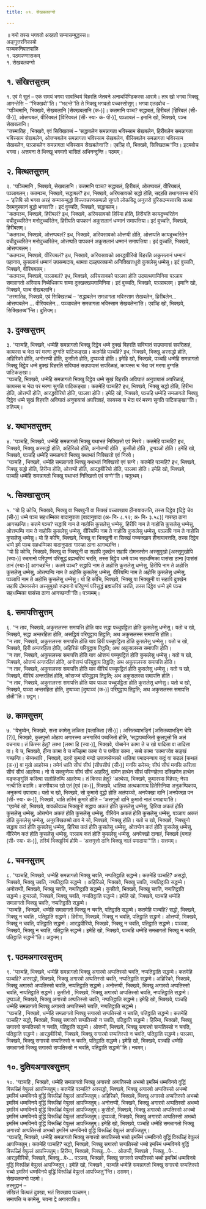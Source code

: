 ```yaml
---
title: ०१. सेखबलवग्गो

---
```

॥ नमो तस्स भगवतो अरहतो सम्मासम्बुद्धस्स॥  
अङ्गुत्तरनिकायो  
पञ्चकनिपातपाळि  
१. पठमपण्णासकम्  
१. सेखबलवग्गो  


## १. संखित्तसुत्तम्

१. एवं मे सुतं – एकं समयं भगवा सावत्थियं विहरति जेतवने अनाथपिण्डिकस्स आरामे। तत्र खो भगवा भिक्खू आमन्तेसि – ‘‘भिक्खवो’’ति। ‘‘भदन्ते’’ति ते भिक्खू भगवतो पच्चस्सोसुम्। भगवा एतदवोच –  
‘‘पञ्चिमानि, भिक्खवे, सेखबलानि [सेक्खबलानि (क॰)]। कतमानि पञ्च? सद्धाबलं, हिरीबलं [हिरिबलं (सी॰ पी॰)], ओत्तप्पबलं, वीरियबलं [विरियबलं (सी॰ स्या॰ कं॰ पी॰)], पञ्ञाबलं – इमानि खो, भिक्खवे, पञ्च सेखबलानि।  
‘‘तस्मातिह , भिक्खवे, एवं सिक्खितब्बं – ‘सद्धाबलेन समन्नागता भविस्साम सेखबलेन, हिरीबलेन समन्नागता भविस्साम सेखबलेन, ओत्तप्पबलेन समन्नागता भविस्साम सेखबलेन, वीरियबलेन समन्नागता भविस्साम सेखबलेन, पञ्ञाबलेन समन्नागता भविस्साम सेखबलेना’ति। एवञ्हि वो, भिक्खवे, सिक्खितब्ब’’न्ति। इदमवोच भगवा। अत्तमना ते भिक्खू भगवतो भासितं अभिनन्दुन्ति। पठमम्।  


## २. वित्थतसुत्तम्

२. ‘‘पञ्चिमानि , भिक्खवे, सेखबलानि। कतमानि पञ्च? सद्धाबलं, हिरीबलं, ओत्तप्पबलं, वीरियबलं, पञ्ञाबलम्। कतमञ्च, भिक्खवे, सद्धाबलं? इध, भिक्खवे, अरियसावको सद्धो होति, सद्दहति तथागतस्स बोधिं – ‘इतिपि सो भगवा अरहं सम्मासम्बुद्धो विज्जाचरणसम्पन्नो सुगतो लोकविदू अनुत्तरो पुरिसदम्मसारथि सत्था देवमनुस्सानं बुद्धो भगवा’ति। इदं वुच्चति, भिक्खवे, सद्धाबलम्।  
‘‘कतमञ्च, भिक्खवे, हिरीबलं? इध, भिक्खवे, अरियसावको हिरिमा होति, हिरीयति कायदुच्चरितेन वचीदुच्चरितेन मनोदुच्चरितेन, हिरीयति पापकानं अकुसलानं धम्मानं समापत्तिया। इदं वुच्चति, भिक्खवे, हिरीबलम्।  
‘‘कतमञ्च, भिक्खवे, ओत्तप्पबलं? इध, भिक्खवे, अरियसावको ओत्तप्पी होति, ओत्तप्पति कायदुच्चरितेन वचीदुच्चरितेन मनोदुच्चरितेन, ओत्तप्पति पापकानं अकुसलानं धम्मानं समापत्तिया। इदं वुच्चति, भिक्खवे, ओत्तप्पबलम्।  
‘‘कतमञ्च, भिक्खवे, वीरियबलं? इध, भिक्खवे, अरियसावको आरद्धवीरियो विहरति अकुसलानं धम्मानं पहानाय, कुसलानं धम्मानं उपसम्पदाय, थामवा दळ्हपरक्कमो अनिक्खित्तधुरो कुसलेसु धम्मेसु। इदं वुच्चति, भिक्खवे, वीरियबलम्।  
‘‘कतमञ्च, भिक्खवे, पञ्ञाबलं? इध, भिक्खवे, अरियसावको पञ्ञवा होति उदयत्थगामिनिया पञ्ञाय समन्नागतो अरियाय निब्बेधिकाय सम्मा दुक्खक्खयगामिनिया। इदं वुच्चति, भिक्खवे, पञ्ञाबलम्। इमानि खो, भिक्खवे, पञ्च सेखबलानि।  
‘‘तस्मातिह, भिक्खवे, एवं सिक्खितब्बं – ‘सद्धाबलेन समन्नागता भविस्साम सेखबलेन, हिरीबलेन… ओत्तप्पबलेन … वीरियबलेन… पञ्ञाबलेन समन्नागता भविस्साम सेखबलेना’ति। एवञ्हि खो, भिक्खवे, सिक्खितब्ब’’न्ति। दुतियम्।  


## ३. दुक्खसुत्तम्

३. ‘‘पञ्चहि, भिक्खवे, धम्मेहि समन्नागतो भिक्खु दिट्ठेव धम्मे दुक्खं विहरति सविघातं सउपायासं सपरिळाहं, कायस्स च भेदा परं मरणा दुग्गति पाटिकङ्खा। कतमेहि पञ्चहि? इध, भिक्खवे, भिक्खु अस्सद्धो होति, अहिरिको होति, अनोत्तप्पी होति, कुसीतो होति, दुप्पञ्ञो होति। इमेहि खो, भिक्खवे, पञ्चहि धम्मेहि समन्नागतो भिक्खु दिट्ठेव धम्मे दुक्खं विहरति सविघातं सउपायासं सपरिळाहं, कायस्स च भेदा परं मरणा दुग्गति पाटिकङ्खा।  
‘‘पञ्चहि, भिक्खवे, धम्मेहि समन्नागतो भिक्खु दिट्ठेव धम्मे सुखं विहरति अविघातं अनुपायासं अपरिळाहं, कायस्स च भेदा परं मरणा सुगति पाटिकङ्खा। कतमेहि पञ्चहि? इध, भिक्खवे, भिक्खु सद्धो होति, हिरीमा होति, ओत्तप्पी होति, आरद्धवीरियो होति, पञ्ञवा होति। इमेहि खो, भिक्खवे, पञ्चहि धम्मेहि समन्नागतो भिक्खु दिट्ठेव धम्मे सुखं विहरति अविघातं अनुपायासं अपरिळाहं, कायस्स च भेदा परं मरणा सुगति पाटिकङ्खा’’ति। ततियम्।  


## ४. यथाभतसुत्तम्

४. ‘‘पञ्चहि, भिक्खवे, धम्मेहि समन्नागतो भिक्खु यथाभतं निक्खित्तो एवं निरये। कतमेहि पञ्चहि? इध, भिक्खवे, भिक्खु अस्सद्धो होति, अहिरिको होति, अनोत्तप्पी होति , कुसीतो होति , दुप्पञ्ञो होति। इमेहि खो, भिक्खवे, पञ्चहि धम्मेहि समन्नागतो भिक्खु यथाभतं निक्खित्तो एवं निरये।  
‘‘पञ्चहि , भिक्खवे, धम्मेहि समन्नागतो भिक्खु यथाभतं निक्खित्तो एवं सग्गे। कतमेहि पञ्चहि? इध, भिक्खवे, भिक्खु सद्धो होति, हिरीमा होति, ओत्तप्पी होति, आरद्धवीरियो होति, पञ्ञवा होति। इमेहि खो, भिक्खवे, पञ्चहि धम्मेहि समन्नागतो भिक्खु यथाभतं निक्खित्तो एवं सग्गे’’ति। चतुत्थम्।  


## ५. सिक्खासुत्तम्

५. ‘‘यो हि कोचि, भिक्खवे, भिक्खु वा भिक्खुनी वा सिक्खं पच्चक्खाय हीनायावत्तति, तस्स दिट्ठेव [दिट्ठे चेव (सी॰)] धम्मे पञ्च सहधम्मिका वादानुपाता [वादानुवादा (अ॰ नि॰ ८.१२; अ॰ नि॰ ३.५८)] गारय्हा ठाना आगच्छन्ति। कतमे पञ्च? सद्धापि नाम ते नाहोसि कुसलेसु धम्मेसु, हिरीपि नाम ते नाहोसि कुसलेसु धम्मेसु, ओत्तप्पम्पि नाम ते नाहोसि कुसलेसु धम्मेसु, वीरियम्पि नाम ते नाहोसि कुसलेसु धम्मेसु, पञ्ञापि नाम ते नाहोसि कुसलेसु धम्मेसु। यो हि कोचि, भिक्खवे, भिक्खु वा भिक्खुनी वा सिक्खं पच्चक्खाय हीनायावत्तति, तस्स दिट्ठेव धम्मे इमे पञ्च सहधम्मिका वादानुपाता गारय्हा ठाना आगच्छन्ति।  
‘‘यो हि कोचि, भिक्खवे, भिक्खु वा भिक्खुनी वा सहापि दुक्खेन सहापि दोमनस्सेन अस्सुमुखो [अस्सुमुखोपि (स्या॰)] रुदमानो परिपुण्णं परिसुद्धं ब्रह्मचरियं चरति, तस्स दिट्ठेव धम्मे पञ्च सहधम्मिका पासंसा ठाना [पासंसं ठानं (स्या॰)] आगच्छन्ति। कतमे पञ्च? सद्धापि नाम ते अहोसि कुसलेसु धम्मेसु, हिरीपि नाम ते अहोसि कुसलेसु धम्मेसु, ओत्तप्पम्पि नाम ते अहोसि कुसलेसु धम्मेसु, वीरियम्पि नाम ते अहोसि कुसलेसु धम्मेसु, पञ्ञापि नाम ते अहोसि कुसलेसु धम्मेसु। यो हि कोचि, भिक्खवे, भिक्खु वा भिक्खुनी वा सहापि दुक्खेन सहापि दोमनस्सेन अस्सुमुखो रुदमानो परिपुण्णं परिसुद्धं ब्रह्मचरियं चरति, तस्स दिट्ठेव धम्मे इमे पञ्च सहधम्मिका पासंसा ठाना आगच्छन्ती’’ति। पञ्चमम्।  


## ६. समापत्तिसुत्तम्

६. ‘‘न ताव, भिक्खवे, अकुसलस्स समापत्ति होति याव सद्धा पच्चुपट्ठिता होति कुसलेसु धम्मेसु। यतो च खो, भिक्खवे, सद्धा अन्तरहिता होति, असद्धियं परियुट्ठाय तिट्ठति; अथ अकुसलस्स समापत्ति होति।  
‘‘न ताव, भिक्खवे, अकुसलस्स समापत्ति होति याव हिरी पच्चुपट्ठिता होति कुसलेसु धम्मेसु। यतो च खो, भिक्खवे, हिरी अन्तरहिता होति, अहिरिकं परियुट्ठाय तिट्ठति; अथ अकुसलस्स समापत्ति होति।  
‘‘न ताव, भिक्खवे, अकुसलस्स समापत्ति होति याव ओत्तप्पं पच्चुपट्ठितं होति कुसलेसु धम्मेसु। यतो च खो, भिक्खवे, ओत्तप्पं अन्तरहितं होति, अनोत्तप्पं परियुट्ठाय तिट्ठति; अथ अकुसलस्स समापत्ति होति।  
‘‘न ताव, भिक्खवे, अकुसलस्स समापत्ति होति याव वीरियं पच्चुपट्ठितं होति कुसलेसु धम्मेसु। यतो च खो, भिक्खवे, वीरियं अन्तरहितं होति, कोसज्जं परियुट्ठाय तिट्ठति; अथ अकुसलस्स समापत्ति होति।  
‘‘न ताव, भिक्खवे, अकुसलस्स समापत्ति होति याव पञ्ञा पच्चुपट्ठिता होति कुसलेसु धम्मेसु। यतो च खो, भिक्खवे, पञ्ञा अन्तरहिता होति, दुप्पञ्ञा [दुप्पञ्ञं (क॰)] परियुट्ठाय तिट्ठति; अथ अकुसलस्स समापत्ति होती’’ति। छट्ठम्।  


## ७. कामसुत्तम्

७. ‘‘येभुय्येन, भिक्खवे, सत्ता कामेसु लळिता [पलाळिता (सी॰)]। असितब्याभङ्गिं [असितब्याभङ्गि चेपि (?)], भिक्खवे, कुलपुत्तो ओहाय अगारस्मा अनगारियं पब्बजितो होति, ‘सद्धापब्बजितो कुलपुत्तो’ति अलं वचनाय। तं किस्स हेतु? लब्भा [लब्भा हि (स्या॰)], भिक्खवे, योब्बनेन कामा ते च खो यादिसा वा तादिसा वा। ये च, भिक्खवे, हीना कामा ये च मज्झिमा कामा ये च पणीता कामा , सब्बे कामा ‘कामा’त्वेव सङ्खं गच्छन्ति। सेय्यथापि , भिक्खवे, दहरो कुमारो मन्दो उत्तानसेय्यको धातिया पमादमन्वाय कट्ठं वा कठलं [कथलं (क॰)] वा मुखे आहरेय्य। तमेनं धाति सीघं सीघं [सीघसीघं (सी॰)] मनसि करेय्य; सीघं सीघं मनसि करित्वा सीघं सीघं आहरेय्य। नो चे सक्कुणेय्य सीघं सीघं आहरितुं, वामेन हत्थेन सीसं परिग्गहेत्वा दक्खिणेन हत्थेन वङ्कङ्गुलिं करित्वा सलोहितम्पि आहरेय्य। तं किस्स हेतु? ‘अत्थेसा, भिक्खवे, कुमारस्स विहेसा; नेसा नत्थी’ति वदामि। करणीयञ्च खो एतं [एवं (क॰)], भिक्खवे, धातिया अत्थकामाय हितेसिनिया अनुकम्पिकाय, अनुकम्पं उपादाय। यतो च खो, भिक्खवे, सो कुमारो वुद्धो होति अलंपञ्ञो, अनपेक्खा दानि [अनपेक्खा पन (सी॰ स्या॰ कं॰)], भिक्खवे, धाति तस्मिं कुमारे होति – ‘अत्तगुत्तो दानि कुमारो नालं पमादाया’ति।  
‘‘एवमेवं खो, भिक्खवे, यावकीवञ्च भिक्खुनो सद्धाय अकतं होति कुसलेसु धम्मेसु, हिरिया अकतं होति कुसलेसु धम्मेसु, ओत्तप्पेन अकतं होति कुसलेसु धम्मेसु, वीरियेन अकतं होति कुसलेसु धम्मेसु, पञ्ञाय अकतं होति कुसलेसु धम्मेसु, अनुरक्खितब्बो ताव मे सो, भिक्खवे, भिक्खु होति। यतो च खो, भिक्खवे, भिक्खुनो सद्धाय कतं होति कुसलेसु धम्मेसु, हिरिया कतं होति कुसलेसु धम्मेसु, ओत्तप्पेन कतं होति कुसलेसु धम्मेसु, वीरियेन कतं होति कुसलेसु धम्मेसु, पञ्ञाय कतं होति कुसलेसु धम्मेसु, अनपेक्खो दानाहं, भिक्खवे [पनाहं (सी॰ स्या॰ कं॰)], तस्मिं भिक्खुस्मिं होमि – ‘अत्तगुत्तो दानि भिक्खु नालं पमादाया’’’ति। सत्तमम्।  


## ८. चवनसुत्तम्

८. ‘‘पञ्चहि, भिक्खवे, धम्मेहि समन्नागतो भिक्खु चवति, नप्पतिट्ठाति सद्धम्मे। कतमेहि पञ्चहि? असद्धो, भिक्खवे, भिक्खु चवति, नप्पतिट्ठाति सद्धम्मे । अहिरिको, भिक्खवे, भिक्खु चवति, नप्पतिट्ठाति सद्धम्मे। अनोत्तप्पी, भिक्खवे, भिक्खु चवति, नप्पतिट्ठाति सद्धम्मे। कुसीतो, भिक्खवे, भिक्खु चवति, नप्पतिट्ठाति सद्धम्मे। दुप्पञ्ञो, भिक्खवे, भिक्खु चवति, नप्पतिट्ठाति सद्धम्मे। इमेहि खो, भिक्खवे, पञ्चहि धम्मेहि समन्नागतो भिक्खु चवति, नप्पतिट्ठाति सद्धम्मे।  
‘‘पञ्चहि , भिक्खवे, धम्मेहि समन्नागतो भिक्खु न चवति, पतिट्ठाति सद्धम्मे। कतमेहि पञ्चहि? सद्धो, भिक्खवे, भिक्खु न चवति , पतिट्ठाति सद्धम्मे। हिरीमा, भिक्खवे, भिक्खु न चवति, पतिट्ठाति सद्धम्मे। ओत्तप्पी, भिक्खवे, भिक्खु न चवति, पतिट्ठाति सद्धम्मे। आरद्धवीरियो, भिक्खवे, भिक्खु न चवति, पतिट्ठाति सद्धम्मे। पञ्ञवा, भिक्खवे, भिक्खु न चवति, पतिट्ठाति सद्धम्मे। इमेहि खो, भिक्खवे, पञ्चहि धम्मेहि समन्नागतो भिक्खु न चवति, पतिट्ठाति सद्धम्मे’’ति। अट्ठमम्।  


## ९. पठमअगारवसुत्तम्

९. ‘‘पञ्चहि, भिक्खवे, धम्मेहि समन्नागतो भिक्खु अगारवो अप्पतिस्सो चवति, नप्पतिट्ठाति सद्धम्मे। कतमेहि पञ्चहि? अस्सद्धो, भिक्खवे, भिक्खु अगारवो अप्पतिस्सो चवति, नप्पतिट्ठाति सद्धम्मे। अहिरिको, भिक्खवे, भिक्खु अगारवो अप्पतिस्सो चवति, नप्पतिट्ठाति सद्धम्मे। अनोत्तप्पी, भिक्खवे, भिक्खु अगारवो अप्पतिस्सो चवति, नप्पतिट्ठाति सद्धम्मे। कुसीतो , भिक्खवे, भिक्खु अगारवो अप्पतिस्सो चवति, नप्पतिट्ठाति सद्धम्मे। दुप्पञ्ञो, भिक्खवे, भिक्खु अगारवो अप्पतिस्सो चवति, नप्पतिट्ठाति सद्धम्मे। इमेहि खो, भिक्खवे, पञ्चहि धम्मेहि समन्नागतो भिक्खु अगारवो अप्पतिस्सो चवति, नप्पतिट्ठाति सद्धम्मे।  
‘‘पञ्चहि , भिक्खवे, धम्मेहि समन्नागतो भिक्खु सगारवो सप्पतिस्सो न चवति, पतिट्ठाति सद्धम्मे। कतमेहि पञ्चहि? सद्धो, भिक्खवे, भिक्खु सगारवो सप्पतिस्सो न चवति, पतिट्ठाति सद्धम्मे। हिरिमा, भिक्खवे, भिक्खु सगारवो सप्पतिस्सो न चवति, पतिट्ठाति सद्धम्मे। ओत्तप्पी, भिक्खवे, भिक्खु सगारवो सप्पतिस्सो न चवति, पतिट्ठाति सद्धम्मे। आरद्धवीरियो, भिक्खवे, भिक्खु सगारवो सप्पतिस्सो न चवति, पतिट्ठाति सद्धम्मे। पञ्ञवा, भिक्खवे, भिक्खु सगारवो सप्पतिस्सो न चवति, पतिट्ठाति सद्धम्मे। इमेहि खो, भिक्खवे, पञ्चहि धम्मेहि समन्नागतो भिक्खु सगारवो सप्पतिस्सो न चवति, पतिट्ठाति सद्धम्मे’’ति। नवमम्।  


## १०. दुतियअगारवसुत्तम्

१०. ‘‘पञ्चहि , भिक्खवे, धम्मेहि समन्नागतो भिक्खु अगारवो अप्पतिस्सो अभब्बो इमस्मिं धम्मविनये वुद्धिं विरूळ्हिं वेपुल्लं आपज्जितुम्। कतमेहि पञ्चहि? अस्सद्धो, भिक्खवे, भिक्खु अगारवो अप्पतिस्सो अभब्बो इमस्मिं धम्मविनये वुद्धिं विरूळ्हिं वेपुल्लं आपज्जितुम्। अहिरिको, भिक्खवे, भिक्खु अगारवो अप्पतिस्सो अभब्बो इमस्मिं धम्मविनये वुद्धिं विरूळ्हिं वेपुल्लं आपज्जितुम्। अनोत्तप्पी, भिक्खवे, भिक्खु अगारवो अप्पतिस्सो अभब्बो इमस्मिं धम्मविनये वुद्धिं विरूळ्हिं वेपुल्लं आपज्जितुम्। कुसीतो, भिक्खवे, भिक्खु अगारवो अप्पतिस्सो अभब्बो इमस्मिं धम्मविनये वुद्धिं विरूळ्हिं वेपुल्लं आपज्जितुम्। दुप्पञ्ञो, भिक्खवे, भिक्खु अगारवो अप्पतिस्सो अभब्बो इमस्मिं धम्मविनये वुद्धिं विरूळ्हिं वेपुल्लं आपज्जितुम्। इमेहि खो, भिक्खवे, पञ्चहि धम्मेहि समन्नागतो भिक्खु अगारवो अप्पतिस्सो अभब्बो इमस्मिं धम्मविनये वुद्धिं विरूळ्हिं वेपुल्लं आपज्जितुम्।  
‘‘पञ्चहि, भिक्खवे, धम्मेहि समन्नागतो भिक्खु सगारवो सप्पतिस्सो भब्बो इमस्मिं धम्मविनये वुद्धिं विरूळ्हिं वेपुल्लं आपज्जितुम्। कतमेहि पञ्चहि? सद्धो, भिक्खवे, भिक्खु सगारवो सप्पतिस्सो भब्बो इमस्मिं धम्मविनये वुद्धिं विरूळ्हिं वेपुल्लं आपज्जितुम्। हिरीमा, भिक्खवे, भिक्खु…पे॰… ओत्तप्पी, भिक्खवे , भिक्खु…पे॰… आरद्धवीरियो, भिक्खवे, भिक्खु…पे॰… पञ्ञवा, भिक्खवे, भिक्खु सगारवो सप्पतिस्सो भब्बो इमस्मिं धम्मविनये वुद्धिं विरूळ्हिं वेपुल्लं आपज्जितुम्। इमेहि खो, भिक्खवे , पञ्चहि धम्मेहि समन्नागतो भिक्खु सगारवो सप्पतिस्सो भब्बो इमस्मिं धम्मविनये वुद्धिं विरूळ्हिं वेपुल्लं आपज्जितु’’न्ति। दसमम्।  
सेखबलवग्गो पठमो।  
तस्सुद्दानं –  
संखित्तं वित्थतं दुक्खा, भतं सिक्खाय पञ्चमम्।  
समापत्ति च कामेसु, चवना द्वे अगारवाति॥  